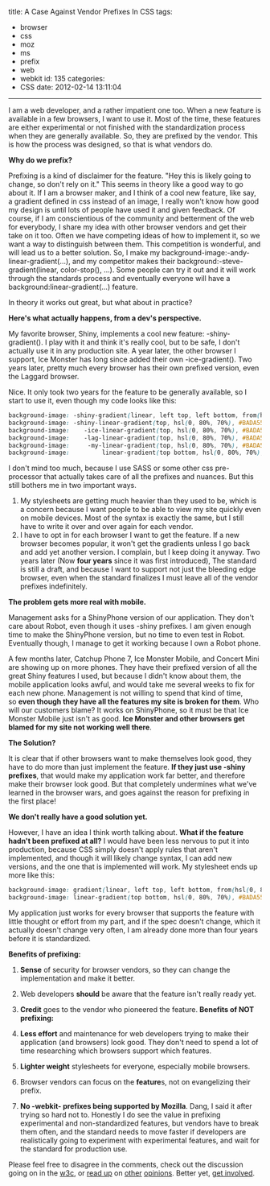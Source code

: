 title: A Case Against Vendor Prefixes In CSS
tags:
  - browser
  - css
  - moz
  - ms
  - prefix
  - web
  - webkit
id: 135
categories:
  - CSS
date: 2012-02-14 13:11:04
---

I am a web developer, and a rather impatient one too. When a new feature is available in a few browsers, I want to use it. Most of the time, these features are either experimental or not finished with the standardization process when they are generally available. So, they are prefixed by the vendor. This is how the process was designed, so that is what vendors do.

**Why do we prefix?**

Prefixing is a kind of disclaimer for the feature. "Hey this is likely going to change, so don't rely on it." This seems in theory like a good way to go about it. If I am a browser maker, and I think of a cool new feature, like say, a gradient defined in css instead of an image, I really won't know how good my design is until lots of people have used it and given feedback. Of course, if I am conscientious of the community and betterment of the web for everybody, I share my idea with other browser vendors and get their take on it too. Often we have competing ideas of how to implement it, so we want a way to distinguish between them. This competition is wonderful, and will lead us to a better solution. So, I make my background-image:-andy-linear-gradient(...), and my competitor makes their background:-steve-gradient(linear, color-stop(), ...). Some people can try it out and it will work through the standards process and eventually everyone will have a background:linear-gradient(...) feature.

In theory it works out great, but what about in practice?

**Here's what actually happens, from a dev's perspective.**

My favorite browser, Shiny, implements a cool new feature: -shiny-gradient(). I play with it and think it's really cool, but to be safe, I don't actually use it in any production site. A year later, the other browser I support, Ice Monster has long since added their own -ice-gradient(). Two years later, pretty much every browser has their own prefixed version, even the Laggard browser.

Nice. It only took two years for the feature to be generally available, so I start to use it, even though my code looks like this:

```css
background-image: -shiny-gradient(linear, left top, left bottom, from(hsl(0, 80%, 70%)), to(#BADA55));
background-image: -shiny-linear-gradient(top, hsl(0, 80%, 70%), #BADA55);
background-image:    -ice-linear-gradient(top, hsl(0, 80%, 70%), #BADA55);
background-image:    -lag-linear-gradient(top, hsl(0, 80%, 70%), #BADA55);
background-image:     -my-linear-gradient(top, hsl(0, 80%, 70%), #BADA55);
background-image:         linear-gradient(top bottom, hsl(0, 80%, 70%), #BADA55);
```

I don't mind too much, because I use SASS or some other css pre-processor that actually takes care of all the prefixes and nuances. But this still bothers me in two important ways.

1.  My stylesheets are getting much heavier than they used to be, which is a concern because I want people to be able to view my site quickly even on mobile devices. Most of the syntax is exactly the same, but I still have to write it over and over again for each vendor.
2.  I have to opt in for each browser I want to get the feature. If a new browser becomes popular, it won't get the gradients unless I go back and add yet another version.
I complain, but I keep doing it anyway. Two years later (Now **four years** since it was first introduced), The standard is still a draft, and because I want to support not just the bleeding edge browser, even when the standard finalizes I must leave all of the vendor prefixes indefinitely.

**The problem gets more real with mobile.**

Management asks for a ShinyPhone version of our application. They don't care about Robot, even though it uses -shiny prefixes. I am given enough time to make the ShinyPhone version, but no time to even test in Robot. Eventually though, I manage to get it working because I own a Robot phone.

A few months later, Catchup Phone 7, Ice Monster Mobile, and Concert Mini are showing up on more phones. They have their prefixed version of all the great Shiny features I used, but because I didn't know about them, the mobile application looks awful, and would take me several weeks to fix for each new phone. Management is not willing to spend that kind of time, so **even though they have all the features my site is broken for them**. Who will our customers blame? It works on ShinyPhone, so it must be that Ice Monster Mobile just isn't as good. **Ice Monster and other browsers get blamed for my site not working well there**.

**The Solution?**

It is clear that if other browsers want to make themselves look good, they have to do more than just implement the feature. **If they just use -shiny prefixes**, that would make my application work far better, and therefore make their browser look good. But that completely undermines what we've learned in the browser wars, and goes against the reason for prefixing in the first place!

**We don't really have a good solution yet.**

However, I have an idea I think worth talking about. **What if the feature hadn't been prefixed at all?** I would have been less nervous to put it into production, because CSS simply doesn't apply rules that aren't implemented, and though it will likely change syntax, I can add new versions, and the one that is implemented will work. My stylesheet ends up more like this:

```css
background-image: gradient(linear, left top, left bottom, from(hsl(0, 80%, 70%)), to(#BADA55));
background-image: linear-gradient(top bottom, hsl(0, 80%, 70%), #BADA55);
```

My application just works for every browser that supports the feature with little thought or effort from my part, and if the spec doesn't change, which it actually doesn't change very often, I am already done more than four years before it is standardized.

**Benefits of prefixing:**

1.  **Sense** of security for browser vendors, so they can change the implementation and make it better.
2.  Web developers **should** be aware that the feature isn't really ready yet.
3.  **Credit** goes to the vendor who pioneered the feature.
**Benefits of NOT prefixing:**

1.  **Less effort** and maintenance for web developers trying to make their application (and browsers) look good. They don't need to spend a lot of time researching which browsers support which features.
2.  **Lighter weight** stylesheets for everyone, especially mobile browsers.
3.  Browser vendors can focus on the **feature**s, not on evangelizing their prefix.
4.  **No -webkit- prefixes being supported by Mozilla**. Dang, I said it after trying so hard not to.
Honestly I do see the value in prefixing experimental and non-standardized features, but vendors have to break them often, and the standard needs to move faster if developers are realistically going to experiment with experimental features, and wait for the standard for production use.

Please feel free to disagree in the comments, check out the discussion going on in the [w3c](http://lists.w3.org/Archives/Public/www-style/2012Feb/0313.html), or [read up](http://paulirish.com/2012/vendor-prefixes-are-not-developer-friendly/) on [other](http://blog.vandenoostende.com/2012/on-vendor-prefixes/) [opinions](http://www.sitepoint.com/w3c-css-webkit-prefix-crisis/). Better yet, [get involved](http://www.change.org/petitions/microsoft-mozilla-opera-dont-make-webkit-prefixes-a-de-facto-standard).
